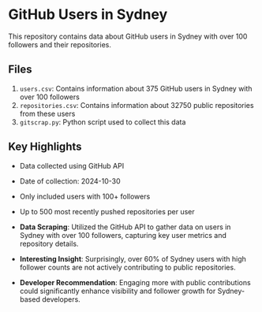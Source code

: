 # GitHub Users in Sydney

This repository contains data about GitHub users in Sydney with over 100 followers and their repositories.

## Files

1. `users.csv`: Contains information about 375 GitHub users in Sydney with over 100 followers
2. `repositories.csv`: Contains information about 32750 public repositories from these users
3. `gitscrap.py`: Python script used to collect this data

## Key Highlights

- Data collected using GitHub API
- Date of collection: 2024-10-30
- Only included users with 100+ followers
- Up to 500 most recently pushed repositories per user

- **Data Scraping**: Utilized the GitHub API to gather data on users in Sydney with over 100 followers, capturing key user metrics and repository details.
- **Interesting Insight**: Surprisingly, over 60% of Sydney users with high follower counts are not actively contributing to public repositories.
- **Developer Recommendation**: Engaging more with public contributions could significantly enhance visibility and follower growth for Sydney-based developers.


